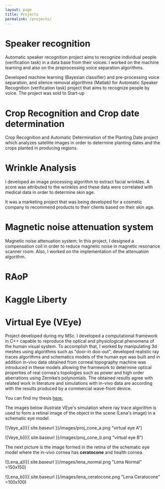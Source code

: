 ```yaml
---
layout: page
title: Projects
permalink: /projects/
---
```


# Speaker recognition

Automatic speaker recognition project aims to recognize individual
people (verification task) in a data base from their voices. I worked
on the machine learning and also on the preprocessing voice separation
algorithms.

Developed machine learning (Bayesian classifier) and pre-processing
voice separation, and silence removal algorithms (Matlab) for
Automatic Speaker Recognition (verification task) project that aims to
recognize people by voice. The project was sold to Start-up

# Crop Recognition and Crop date determination

Crop Recognition and Automatic Determination of the Planting Date
project which analyzes satellite images in order to determine planting
dates and the crops planted in producing regions.

# Wrinkle Analysis

I developed an image processing algorithm to extract facial
wrinkles. A score was attributed to the wrinkles and these data were
correlated with medical data in order to determine skin age.

It was a marketing project that was being developed for a cosmetic
company to recommend products to their clients based on their skin
age.

# Magnetic noise attenuation system

Magnetic noise attenuation system: In this project, I designed a
compensation coil in order to reduce magnetic noise in magnetic
resonance scanner room. Also, I worked on the implementation of the
attenuation algorithm.

# RAoP

# Kaggle Liberty

# Virtual Eye (VEye)

Project developed during my MSc. I developed a computational framework
in C++ capable to reproduce the optical and physiological phenomena of
the human visual system. To accomplish that, I worked by manipulating
3d meshes using algorithms such as "door-in doo-out", developed
realistic ray traces algorithms and schematics models of the human eye
was built and in addition in-vivo data obtained from corneal
topography machine was introduced in these models allowing the
framework to determine optical properties of real cornea's topologies
such as power and high order aberrations using Zernike’s
polynomials. The obtained results agree with related work in
literature and simulations with in-vivo data are according with the
results produced by a commercial wave-front device.

You can find my thesis
[here.](http://www.teses.usp.br/teses/disponiveis/55/55134/tde-09052008-161636/en.php)


The images below illustrate VEye's simulation where ray trace
algorithm is used to form a retinal image of the object in the scene
(Lena's image) in a schematic eye model.

![Veye_a]({{ site.baseurl }}/images/proj_cone_a.png "virtual eye A")

![Veye_b]({{ site.baseurl }}/images/proj_cone_b.png "virtual eye B")

The next picture is the image formed in the retina of the schematic
eye model where the in-vivo cornea has **ceratocone** and health
cornea.

![Lena_a]({{ site.baseurl }}/images/lena_normal.png "Lena Normal" =150x150)

![Lena_b]({{ site.baseurl }}/images/lena_ceratocone.png "Lena Ceratocone" =100x100)
